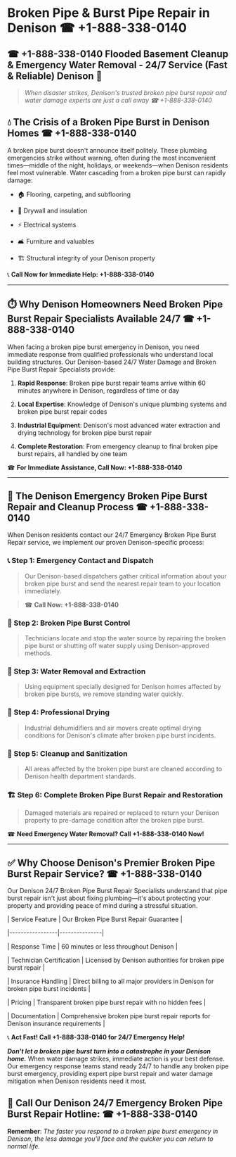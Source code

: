 # Broken Pipe & Burst Pipe Repair in Denison ☎ +1-888-338-0140  
## ☎ +1-888-338-0140 Flooded Basement Cleanup & Emergency Water Removal - 24/7 Service (Fast & Reliable) Denison 🚨  

> *When disaster strikes, Denison's trusted broken pipe burst repair and water damage experts are just a call away ☎ +1-888-338-0140*  

## 💧 The Crisis of a Broken Pipe Burst in Denison Homes ☎ +1-888-338-0140  

A broken pipe burst doesn't announce itself politely. These plumbing emergencies strike without warning, often during the most inconvenient times—middle of the night, holidays, or weekends—when Denison residents feel most vulnerable. Water cascading from a broken pipe burst can rapidly damage:  

* 🏠 Flooring, carpeting, and subflooring  
* 🧱 Drywall and insulation  
* ⚡ Electrical systems  
* 🛋️ Furniture and valuables  
* 🏗️ Structural integrity of your Denison property  

📞 **Call Now for Immediate Help: +1-888-338-0140**  

---  

## ⏱️ Why Denison Homeowners Need Broken Pipe Burst Repair Specialists Available 24/7 ☎ +1-888-338-0140  

When facing a broken pipe burst emergency in Denison, you need immediate response from qualified professionals who understand local building structures. Our Denison-based 24/7 Water Damage and Broken Pipe Burst Repair Specialists provide:  

1. **Rapid Response**: Broken pipe burst repair teams arrive within 60 minutes anywhere in Denison, regardless of time or day  
2. **Local Expertise**: Knowledge of Denison's unique plumbing systems and broken pipe burst repair codes  
3. **Industrial Equipment**: Denison's most advanced water extraction and drying technology for broken pipe burst repair  
4. **Complete Restoration**: From emergency cleanup to final broken pipe burst repairs, all handled by one team  

☎ **For Immediate Assistance, Call Now: +1-888-338-0140**  

---  

## 🔧 The Denison Emergency Broken Pipe Burst Repair and Cleanup Process ☎ +1-888-338-0140  

When Denison residents contact our 24/7 Emergency Broken Pipe Burst Repair service, we implement our proven Denison-specific process:  

### 📞 Step 1: Emergency Contact and Dispatch  
> Our Denison-based dispatchers gather critical information about your broken pipe burst and send the nearest repair team to your location immediately.  
> ☎ **Call Now: +1-888-338-0140**  

### 🚿 Step 2: Broken Pipe Burst Control  
> Technicians locate and stop the water source by repairing the broken pipe burst or shutting off water supply using Denison-approved methods.  

### 🌊 Step 3: Water Removal and Extraction  
> Using equipment specially designed for Denison homes affected by broken pipe bursts, we remove standing water quickly.  

### 💨 Step 4: Professional Drying  
> Industrial dehumidifiers and air movers create optimal drying conditions for Denison's climate after broken pipe burst incidents.  

### 🧼 Step 5: Cleanup and Sanitization  
> All areas affected by the broken pipe burst are cleaned according to Denison health department standards.  

### 🏗️ Step 6: Complete Broken Pipe Burst Repair and Restoration  
> Damaged materials are repaired or replaced to return your Denison property to pre-damage condition after the broken pipe burst.  

☎ **Need Emergency Water Removal? Call +1-888-338-0140 Now!**  

---  

## ✅ Why Choose Denison's Premier Broken Pipe Burst Repair Service? ☎ +1-888-338-0140  

Our Denison 24/7 Broken Pipe Burst Repair Specialists understand that pipe burst repair isn't just about fixing plumbing—it's about protecting your property and providing peace of mind during a stressful situation.  

| Service Feature | Our Broken Pipe Burst Repair Guarantee |  
|-----------------|---------------|  
| Response Time | 60 minutes or less throughout Denison |  
| Technician Certification | Licensed by Denison authorities for broken pipe burst repair |  
| Insurance Handling | Direct billing to all major providers in Denison for broken pipe burst incidents |  
| Pricing | Transparent broken pipe burst repair with no hidden fees |  
| Documentation | Comprehensive broken pipe burst repair reports for Denison insurance requirements |  

📞 **Act Fast! Call +1-888-338-0140 for 24/7 Emergency Help!**  

***Don't let a broken pipe burst turn into a catastrophe in your Denison home.*** When water damage strikes, immediate action is your best defense. Our emergency response teams stand ready 24/7 to handle any broken pipe burst emergency, providing expert pipe burst repair and water damage mitigation when Denison residents need it most.  

## 📱 Call Our Denison 24/7 Emergency Broken Pipe Burst Repair Hotline: ☎ +1-888-338-0140  

**Remember**: *The faster you respond to a broken pipe burst emergency in Denison, the less damage you'll face and the quicker you can return to normal life.*